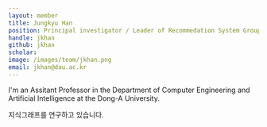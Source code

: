 ```yaml
---
layout: member
title: Jungkyu Han
position: Principal investigator / Leader of Recommedation System Group
handle: jkhan
github: jkhan
scholar: 
image: /images/team/jkhan.png
email: jkhan@dau.ac.kr
---
```


I'm an Assitant Professor in the Department of Computer Engineering and Artificial Intelligence at the Dong-A University.

지식그래프를 연구하고 있습니다.